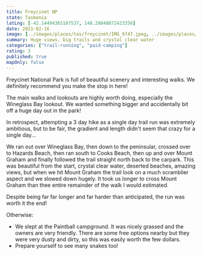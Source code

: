 ```yaml
---
title: Freycinet NP
state: Tasmania
latLng: [-42.14494365107537, 148.28848872423356]
date: 2021-02-16
image: [../images/places/tas/freycinet/IMG_9747.jpeg, ../images/places/tas/freycinet/IMG_9754.jpeg, ../images/places/tas/freycinet/IMG_9755.jpeg, ../images/places/tas/freycinet/IMG_9786.jpeg, ../images/places/tas/freycinet/IMG_9803.jpeg]
summary: Huge views, big trails and crystal clear water
categories: ["trail-running", "paid-camping"]
rating: 3
published: true
mapOnly: false
---
```


Freycinet National Park is full of beautiful scenery and interesting walks. We definitely recommend you make the stop in here!

The main walks and lookouts are highly worth doing, especially the Wineglass Bay lookout. We wanted something bigger and accidentally bit off a huge day out in the park! 

In retrospect, attempting a 3 day hike as a single day trail run was extremely ambitious, but to be fair, the gradient and length didn't seem that crazy for a single day...

We ran out over Wineglass Bay, then down to the peninsular, crossed over to Hazards Beach, then ran south to Cooks Beach, then up and over Mount Graham and finally followed the trail straight north back to the carpark. This was beautiful from the start, crystal clear water, deserted beaches, amazing views, but when we hit Mount Graham the trail look on a much scramblier aspect and we slowed down hugely. It took us longer to cross Mount Graham than thee entire remainder of the walk I would estimated.

Despite being far far longer and far harder than anticipated, the run was worth it the end!

Otherwise:
- We slept at the Paintball campground. It was nicely grassed and the owners are very friendly. There are some free options nearby but they were very dusty and dirty, so this was easily worth the few dollars.
- Prepare yourself to see many snakes too!
  